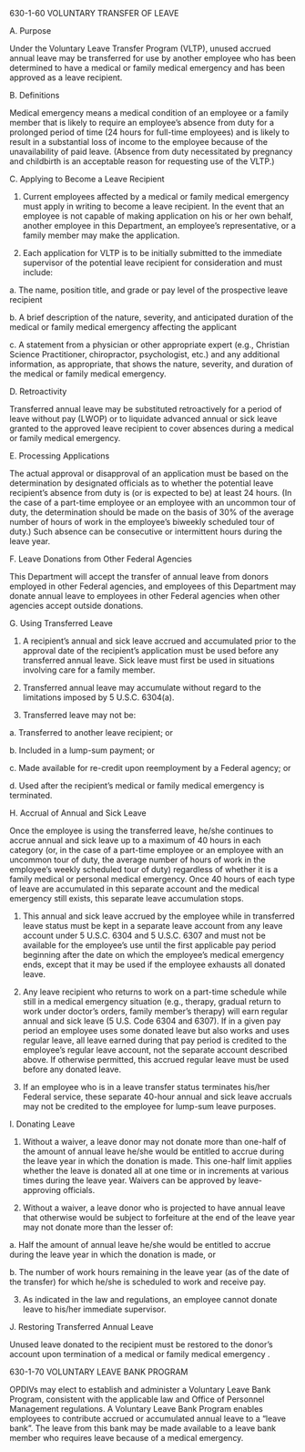 
630-1-60 	VOLUNTARY TRANSFER OF LEAVE

A.	Purpose

Under the Voluntary Leave Transfer Program (VLTP), unused accrued annual leave may be transferred for use by another employee who has been determined to have a medical or family medical emergency and has been approved as a leave recipient.

B.	Definitions

Medical emergency means a medical condition of an employee or a family member that is likely to require an employee’s absence from duty for a prolonged period of time (24 hours for full-time employees) and is likely to result in a substantial loss of income to the employee because of the unavailability of paid leave. (Absence from duty necessitated by pregnancy and childbirth is an acceptable reason for requesting use of the VLTP.)

C.	Applying to Become a Leave Recipient

1.	Current employees affected by a medical or family medical emergency must apply in writing to become a leave recipient.  In the event that an employee is not capable of making application on his or her own behalf, another employee in this Department, an employee’s representative, or a family member may make the application.

2.	Each application for VLTP is to be initially submitted to the immediate supervisor of  the potential leave recipient for consideration and must include:

a.	The name, position title, and grade or pay level of the prospective leave recipient

b.	A brief description of the nature, severity, and anticipated duration of the medical or family medical emergency affecting the applicant

c.	A statement from a physician or other appropriate expert (e.g., Christian Science Practitioner, chiropractor, psychologist, etc.) and any additional information, as appropriate,  that shows the nature, severity, and duration of the medical or family medical emergency.

D.	Retroactivity

Transferred annual leave may be substituted retroactively for a period of leave without pay (LWOP) or to liquidate advanced annual or sick leave granted to the approved leave recipient to cover absences during a medical or family medical emergency.
	
E.	Processing Applications

The actual approval or disapproval of an application must be based on the determination by designated officials as to whether the potential leave recipient’s absence from duty is (or is expected to be) at least 24 hours.  (In the case of a part-time employee or an employee with an uncommon tour of duty, the determination should be made on the basis of 30% of the average number of hours of work in the employee’s biweekly scheduled tour of duty.) Such absence can be consecutive or intermittent hours during the leave year. 
	
F.	Leave Donations from Other Federal Agencies

This Department will accept the transfer of annual leave from donors employed in other Federal agencies, and employees of this Department may donate annual leave to employees in other Federal agencies when other agencies accept outside donations.

G.	Using Transferred Leave

1.	A recipient’s annual and sick leave accrued and accumulated prior to the approval date of the recipient’s application must be used before any transferred annual leave.  Sick leave must first be used in situations involving care for a family member. 

2.	Transferred annual leave may accumulate without regard to the limitations imposed by 5 U.S.C. 6304(a). 

3.	Transferred leave may not be:

a.	Transferred to another leave recipient; or

b.	Included in a lump-sum payment; or

c.	Made available for re-credit upon reemployment by a Federal agency; or

d.	Used after the recipient’s medical or family medical emergency is terminated.

H.	Accrual of Annual and Sick Leave

Once the employee is using the transferred leave, he/she continues to accrue annual and sick leave up to a maximum of 40 hours in each category (or, in the case of a part-time employee or an employee with an uncommon tour of duty, the average number of hours of work in the employee’s weekly scheduled tour of duty) regardless of whether it is a family medical or personal medical emergency.  Once 40 hours of each type of leave are accumulated in this separate account and the medical emergency still exists, this separate leave accumulation stops.

1.	This annual and sick leave accrued by the employee while in transferred leave status must be kept in a separate leave account from any leave account under 5 U.S.C. 6304 and 5 U.S.C. 6307 and must not be available for the employee’s use until the first applicable pay period beginning after the date on which the employee’s medical emergency ends, except that it may be used if the employee exhausts all donated leave.

2.	Any leave recipient who returns to work on a part-time schedule while still in a medical emergency situation (e.g., therapy, gradual return to work under doctor’s orders, family member’s therapy) will earn regular annual and sick leave (5 U.S. Code 6304 and 6307).  If in a given pay period an employee uses some donated leave but also works and uses regular leave, all leave earned during that pay period is credited to the employee’s regular leave account, not the separate account described above. If otherwise permitted, this accrued regular leave must be used before any donated leave.

3.	If an employee who is in a leave transfer status terminates his/her Federal service, these separate 40-hour annual and sick leave accruals may not be credited to the employee for lump-sum leave purposes.


I.	Donating Leave

1.	Without a waiver, a leave donor may not donate more than one-half of the amount of annual leave he/she would be entitled to accrue during the leave year in which the donation is made.  This one-half limit applies whether the leave is donated all at one time or in increments at various times during the leave year. Waivers can be approved by leave-approving officials.

2.	Without a waiver, a leave donor who is projected to have annual leave that otherwise would be subject to forfeiture at the end of the leave year may not donate more than the lesser of:

a.	Half the amount of annual leave he/she would be entitled to accrue during the leave year in which the donation is made, or

b.	The number of work hours remaining in the leave year (as of the date of the transfer) for which he/she is scheduled to work and receive pay.

3.	As indicated in the law and regulations, an employee cannot donate leave to his/her immediate supervisor.

J.	Restoring Transferred Annual Leave

Unused leave donated to the recipient must be restored to the donor’s account upon termination of a medical or family medical emergency .

630-1-70	VOLUNTARY LEAVE BANK PROGRAM

OPDIVs may elect to establish and administer a Voluntary Leave Bank Program, consistent with the applicable law and Office of Personnel Management regulations.  A Voluntary Leave Bank Program enables employees to contribute accrued or accumulated annual leave to a “leave bank”.  The leave from this bank may be made available to a leave bank member who requires leave because of a medical emergency.

